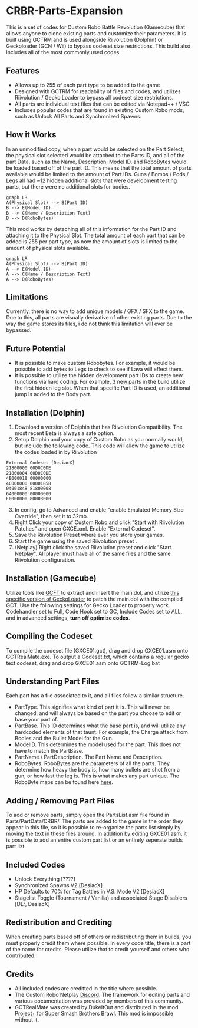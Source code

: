 # CRBR-Parts-Expansion
This is a set of codes for Custom Robo Battle Revolution (Gamecube) that allows anyone to clone existing parts and customize their parameters. It is built using GCTRM and is used alongside Riivolution (Dolphin) or Geckoloader (GCN / Wii) to bypass codeset size restrictions. This build also includes all of the most commonly used codes.

## Features
- Allows up to 255 of each part type to be added to the game
- Designed with GCTRM for readability of files and codes, and utilizes Riivolution / Gecko Loader to bypass all codeset size restrictions.
- All parts are individual text files that can be edited via Notepad++ / VSC
- Includes popular codes that are found in existing Custom Robo mods, such as Unlock All Parts and Synchronized Spawns.

## How it Works
In an unmodified copy, when a part would be selected on the Part Select, the physical slot selected would be attached to the Parts ID, and all of the part Data, such as the Name, Description, Model ID, and RoboBytes would be loaded based off of the part ID. This means that the total amount of parts available would be limited to the amount of Part IDs. Guns / Bombs / Pods / Legs all had ~12 hidden additional slots that were development testing parts, but there were no additional slots for bodies.

```mermaid
graph LR
A(Physical Slot) --> B(Part ID)
B --> E(Model ID)
B --> C(Name / Description Text)
B --> D(RoboBytes)
```

This mod works by detaching all of this information for the Part ID and attaching it to the Physical Slot. The total amount of each part that can be added is 255 per part type, as now the amount of slots is limited to the amount of physical slots available.

```mermaid
graph LR
A(Physical Slot) --> B(Part ID)
A --> E(Model ID)
A --> C(Name / Description Text)
A --> D(RoboBytes)
```

## Limitations
Currently, there is no way to add unique models / GFX / SFX to the game. Due to this, all parts are visually derivative of other existing parts. Due to the way the game stores its files, i do not think this limitation will ever be bypassed.

## Future Potential
- It is possible to make custom Robobytes. For example, it would be possible to add bytes to Legs to check to see if Lava will effect them.
- It is possible to utilize the hidden development part IDs to create new functions via hard coding. For example, 3 new parts in the build utilize the first hidden leg slot. When that specific Part ID is used, an additional jump is added to the Body part.

## Installation (Dolphin)
1. Download a version of Dolphin that has Riivolution Compatibility. The most recent Beta is always a safe option.
2. Setup Dolphin and your copy of Custom Robo as you normally would, but include the following code. This code will allow the game to utilize the codes loaded in by Riivolution
```
External Codeset [DesiacX] 
21800000 00D0C0DE 
21800004 00D0C0DE 
4E000018 00000000 
4C000000 00001858 
04001848 81800008 
64000000 00000000 
E0000000 80008000
```
3. In config, go to Advanced and enable "enable Emulated Memory Size Override", then set it to 32mb.
4. Right Click your copy of Custom Robo and click "Start with Riivolution Patches" and open GXCE.xml. Enable "External Codeset". 
5. Save the Riivolution Preset where ever you store your games.
6. Start the game using the saved Riivolution preset .
7. (Netplay) Right click the saved Riivolution preset and click "Start Netplay". All player must have all of the same files and the same Riivolution configuration.

## Installation (Gamecube)
Utilize tools like [GCFT](https://github.com/LagoLunatic/GCFT "https://github.com/LagoLunatic/GCFT") to extract and insert the main.dol, and utilize [this specific version of GeckoLoader](https://github.com/sup39/GeckoLoader/releases/tag/v7.1.0-sup39 "https://github.com/sup39/GeckoLoader/releases/tag/v7.1.0-sup39") to patch the main.dol with the compiled GCT. Use the following settings for Gecko Loader to properly work. Codehandler set to Full, Code Hook set to GC, Include Codes set to ALL, and in advanced settings, **turn off optimize codes**.

## Compiling the Codeset
To compile the codeset file (GXCE01.gct), drag and drop GXCE01.asm onto GCTRealMate.exe. To output a Codeset.txt, which contains a regular gecko text codeset, drag and drop GXCE01.asm onto GCTRM-Log.bat

## Understanding Part Files
Each part has a file associated to it, and all files follow a similar structure.
- PartType. This signifies what kind of part it is. This will never be changed, and will always be based on the part you choose to edit or base your part of.
- PartBase. This ID determines what the base part is, and will utilize any hardcoded elements of that taunt. For example, the Charge attack from Bodies and the Bullet Model for the Gun.
- ModelID. This determines the model used for the part. This does not have to match the PartBase.
- PartName / PartDescription. The Part Name and Description.
- RoboBytes. RoboBytes are the parameters of all the parts. They determine how heavy the body is, how many bullets are shot from a gun, or how fast the leg is. This is what makes any part unique. The RoboByte maps can be found here [here](https://docs.google.com/spreadsheets/d/1xMTUvEPd0IhIkLBRpwaBkMJw2oo_JkgNmZ03lfrr2gE/edit#gid=0 "https://docs.google.com/spreadsheets/d/1xMTUvEPd0IhIkLBRpwaBkMJw2oo_JkgNmZ03lfrr2gE/edit#gid=0").

## Adding / Removing Part Files
To add or remove parts, simply open the PartsList.asm file found in Parts/PartData/CRBR/. The parts are added to the game in the order they appear in this file, so it is possible to re-organize the parts list simply by moving the text in these files around. In addition by editing GXCE01.asm, it is possible to add an entire custom part list or an entirely seperate builds part list.

## Included Codes
- Unlock Everything [????]
- Synchronized Spawns V2 [DesiacX]
- HP Defaults to 70% for Tag Battles in V.S. Mode V2 [DesiacX]
- Stagelist Toggle (Tournament / Vanilla) and associated Stage Disablers [DE:, DesiacX]

## Redistribution and Crediting
When creating parts based off of others or redistributing them in builds, you must properly credit them where possible. In every code title, there is a part of the name for credits. Please utilize that to credit yourself and others who contributed.

## Credits
- All included codes are creditted in the title where possible.
- The Custom Robo Netplay [Discord](https://discord.gg/qPXvwdeT3V "https://discord.gg/qPXvwdeT3V"). The framework for editing parts and various documentation was provided by members of this community.
- GCTRealMate was created by DukeItOut and distributed in the mod [Project+](https://projectplusgame.com/ "https://projectplusgame.com/") for Super Smash Brothers Brawl. This mod is impossible without it.



